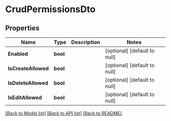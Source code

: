 # CrudPermissionsDto

## Properties
Name | Type | Description | Notes
------------ | ------------- | ------------- | -------------
**Enabled** | **bool** |  | [optional] [default to null]
**IsCreateAllowed** | **bool** |  | [optional] [default to null]
**IsDeleteAllowed** | **bool** |  | [optional] [default to null]
**IsEditAllowed** | **bool** |  | [optional] [default to null]

[[Back to Model list]](../README.md#documentation-for-models) [[Back to API list]](../README.md#documentation-for-api-endpoints) [[Back to README]](../README.md)


